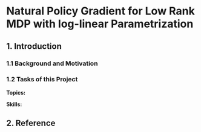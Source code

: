 # Natural Policy Gradient for Low Rank MDP with log-linear Parametrization

## 1. Introduction

### 1.1 Background and Motivation

### 1.2 Tasks of this Project

**Topics:**

**Skills:**

## 2. Reference
